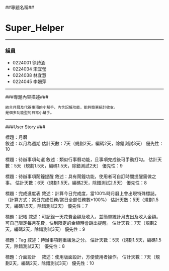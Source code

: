 ##專題名稱##
# Super_Helper #

----------

### 組員 ###

- 0224001 徐詩涵
- 0224034 宋宜瑩
- 0224038 林宜慧
- 0224045 李姍萍

----------
###專題內容描述###

    結合月曆及代辦事項的小幫手，內含記帳功能，能夠簡單統計收支。
    是個多功能型的日常小幫手。

----------
###User Story ###

標題：月曆<br>
敘述：以月為週期
估計天數：7天（規劃2天，編碼2天，除錯測試3天）
優先性：10

標題：待辦事項勾選
敘述：類似行事曆功能，且事項完成後可手動打勾。
估計天數：5天（規劃1.5天，編碼1.5天，除錯測試2天）
優先性：9

標題：待辦事項鬧鐘提醒
敘述：具有鬧鐘功能，使用者可自訂時間提醒需做之事。
估計天數：6天（規劃1.5天，編碼2天，除錯測試2.5天）
優先性：8

標題：完成進度表
敘述：計算今日完成度，當100%時月曆上會出現特殊標誌。
      （計算方式：當日完成任務/當日全部任務數*100%）
估計天數：5天（規劃1.5天，編碼1.5天，除錯測試2天）
優先性：7

標題：記帳
敘述：可記錄一天花費金額及收入，並簡單統計月支出及收入金額。
      可自己限定每月花費，快到限定的金額時會跳出提醒。
估計天數：7天（規劃2天，編碼2天，除錯測試3天）
優先性：9

標題：Tag
敘述：待辦事項輕重緩急之分。
估計天數：5天（規劃1.5天，編碼1.5天，除錯測試2天）
優先性：8

標題：介面設計　
敘述：使用版面設計，方便使用者操作。
估計天數：7天（規劃2天，編碼2天，除錯測試3天）
優先性：10
